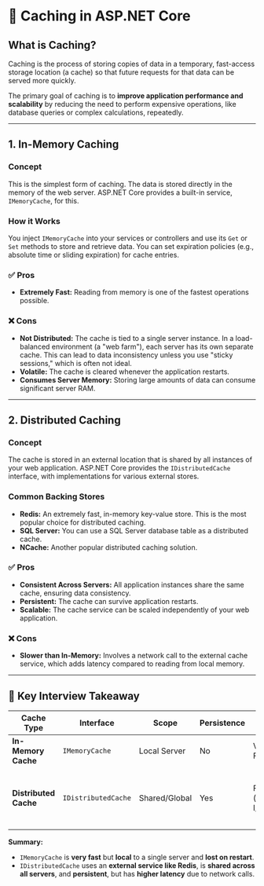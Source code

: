 # 🧠 Caching in ASP.NET Core

## What is Caching?

Caching is the process of storing copies of data in a temporary, fast-access storage location (a cache) so that future requests for that data can be served more quickly.

The primary goal of caching is to **improve application performance and scalability** by reducing the need to perform expensive operations, like database queries or complex calculations, repeatedly.

---

## 1. In-Memory Caching

### **Concept**

This is the simplest form of caching. The data is stored directly in the memory of the web server.
ASP.NET Core provides a built-in service, `IMemoryCache`, for this.

### **How it Works**

You inject `IMemoryCache` into your services or controllers and use its `Get` or `Set` methods to store and retrieve data.
You can set expiration policies (e.g., absolute time or sliding expiration) for cache entries.

### ✅ **Pros**

* **Extremely Fast:** Reading from memory is one of the fastest operations possible.

### ❌ **Cons**

* **Not Distributed:** The cache is tied to a single server instance. In a load-balanced environment (a "web farm"), each server has its own separate cache. This can lead to data inconsistency unless you use "sticky sessions," which is often not ideal.
* **Volatile:** The cache is cleared whenever the application restarts.
* **Consumes Server Memory:** Storing large amounts of data can consume significant server RAM.

---

## 2. Distributed Caching

### **Concept**

The cache is stored in an external location that is shared by all instances of your web application.
ASP.NET Core provides the `IDistributedCache` interface, with implementations for various external stores.

### **Common Backing Stores**

* **Redis:** An extremely fast, in-memory key-value store. This is the most popular choice for distributed caching.
* **SQL Server:** You can use a SQL Server database table as a distributed cache.
* **NCache:** Another popular distributed caching solution.

### ✅ **Pros**

* **Consistent Across Servers:** All application instances share the same cache, ensuring data consistency.
* **Persistent:** The cache can survive application restarts.
* **Scalable:** The cache service can be scaled independently of your web application.

### ❌ **Cons**

* **Slower than In-Memory:** Involves a network call to the external cache service, which adds latency compared to reading from local memory.

---

## 🧩 Key Interview Takeaway

| Cache Type            | Interface           | Scope         | Persistence | Speed              | Ideal For                          |
| --------------------- | ------------------- | ------------- | ----------- | ------------------ | ---------------------------------- |
| **In-Memory Cache**   | `IMemoryCache`      | Local Server  | No          | Very Fast          | Single-instance apps               |
| **Distributed Cache** | `IDistributedCache` | Shared/Global | Yes         | Fast (network I/O) | Multi-instance or cloud-based apps |

**Summary:**

* `IMemoryCache` is **very fast** but **local** to a single server and **lost on restart**.
* `IDistributedCache` uses an **external service like Redis**, is **shared across all servers**, and **persistent**, but has **higher latency** due to network calls.
